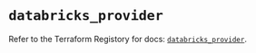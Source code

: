# `databricks_provider`

Refer to the Terraform Registory for docs: [`databricks_provider`](https://registry.terraform.io/providers/databricks/databricks/1.31.1/docs/resources/provider).
